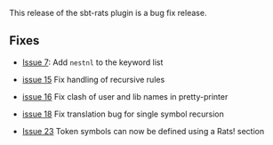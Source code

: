This release of the sbt-rats plugin is a bug fix release.

## Fixes

* [Issue 7](https://bitbucket.org/inkytonik/sbt-rats/issues/7/quotation-marks-are-not-interchangeable-in): Add `nestnl` to the keyword list

* [issue 15](https://bitbucket.org/inkytonik/sbt-rats/issues/15/fix-handling-of-direct-inner-recursion) Fix handling of recursive rules

* [issue 16](https://bitbucket.org/inkytonik/sbt-rats/issues/16/fix-build-errors-if-idents-clash-with) Fix clash of user and lib names in pretty-printer

* [issue 18](https://bitbucket.org/inkytonik/sbt-rats/issues/18/recursion-with-one-recursive-symbol-doesnt) Fix translation bug for single symbol recursion

* [Issue 23](https://bitbucket.org/inkytonik/sbt-rats/issues/23/token-symbols-cant-be-defined-using-a-rats) Token symbols can now be defined using a Rats! section
